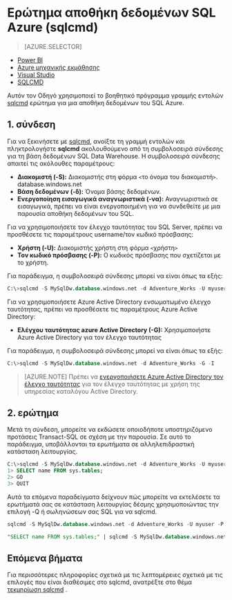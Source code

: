 <properties
   pageTitle="Ερώτημα αποθήκη δεδομένων SQL Azure (sqlcmd) | Microsoft Azure"
   description="Υποβολή ερωτημάτων αποθήκη δεδομένων του SQL Azure με το βοηθητικό πρόγραμμα γραμμής εντολών sqlcmd."
   services="sql-data-warehouse"
   documentationCenter="NA"
   authors="sonyam"
   manager="barbkess"
   editor=""/>

<tags
   ms.service="sql-data-warehouse"
   ms.devlang="NA"
   ms.topic="get-started-article"
   ms.tgt_pltfrm="NA"
   ms.workload="data-services"
   ms.date="09/06/2016"
   ms.author="barbkess;sonyama"/>

# <a name="query-azure-sql-data-warehouse-sqlcmd"></a>Ερώτημα αποθήκη δεδομένων SQL Azure (sqlcmd)

> [AZURE.SELECTOR]
- [Power BI](sql-data-warehouse-get-started-visualize-with-power-bi.md)
- [Azure μηχανικής εκμάθησης](sql-data-warehouse-get-started-analyze-with-azure-machine-learning.md)
- [Visual Studio](sql-data-warehouse-query-visual-studio.md)
- [SQLCMD](sql-data-warehouse-get-started-connect-sqlcmd.md) 

Αυτόν τον Οδηγό χρησιμοποιεί το βοηθητικό πρόγραμμα γραμμής εντολών [sqlcmd][] ερώτημα για μια αποθήκη δεδομένων του SQL Azure.  

## <a name="1-connect"></a>1. σύνδεση

Για να ξεκινήσετε με [sqlcmd][], ανοίξτε τη γραμμή εντολών και πληκτρολογήστε **sqlcmd** ακολουθούμενο από τη συμβολοσειρά σύνδεσης για τη βάση δεδομένων SQL Data Warehouse. Η συμβολοσειρά σύνδεσης απαιτεί τις ακόλουθες παραμέτρους:

+ **Διακομιστή (-S):** Διακομιστής στη φόρμα `<`το όνομα του διακομιστή`>`. database.windows.net
+ **Βάση δεδομένων (-δ):** Όνομα βάσης δεδομένων.
+ **Ενεργοποίηση εισαγωγικά αναγνωριστικά (-να):** Αναγνωριστικά σε εισαγωγικά, πρέπει να είναι ενεργοποιημένη για να συνδεθείτε με μια παρουσία αποθήκη δεδομένων του SQL.

Για να χρησιμοποιήσετε τον έλεγχο ταυτότητας του SQL Server, πρέπει να προσθέσετε τις παραμέτρους username/τον κωδικό πρόσβασης:

+ **Χρήστη (-U):** Διακομιστής χρήστη στη φόρμα `<`χρήστη`>`
+ **Τον κωδικό πρόσβασης (-P):** Ο κωδικός πρόσβασης που σχετίζεται με το χρήστη.

Για παράδειγμα, η συμβολοσειρά σύνδεσης μπορεί να είναι όπως τα εξής:

```sql
C:\>sqlcmd -S MySqlDw.database.windows.net -d Adventure_Works -U myuser -P myP@ssword -I
```

Για να χρησιμοποιήσετε Azure Active Directory ενσωματωμένο έλεγχο ταυτότητας, πρέπει να προσθέσετε τις παραμέτρους Azure Active Directory:

+ **Ελέγχου ταυτότητας azure Active Directory (-G):** Χρησιμοποιήστε Azure Active Directory για τον έλεγχο ταυτότητας

Για παράδειγμα, η συμβολοσειρά σύνδεσης μπορεί να είναι όπως τα εξής:

```sql
C:\>sqlcmd -S MySqlDw.database.windows.net -d Adventure_Works -G -I
```

> [AZURE.NOTE] Πρέπει να [ενεργοποιήσετε Azure Active Directory τον έλεγχο ταυτότητας](sql-data-warehouse-authentication.md) για τον έλεγχο ταυτότητας με χρήση της υπηρεσίας καταλόγου Active Directory.

## <a name="2-query"></a>2. ερώτημα

Μετά τη σύνδεση, μπορείτε να εκδώσετε οποιοδήποτε υποστηριζόμενο προτάσεις Transact-SQL σε σχέση με την παρουσία.  Σε αυτό το παράδειγμα, υποβάλλονται τα ερωτήματα σε αλληλεπιδραστική κατάσταση λειτουργίας.

```sql
C:\>sqlcmd -S MySqlDw.database.windows.net -d Adventure_Works -U myuser -P myP@ssword -I
1> SELECT name FROM sys.tables;
2> GO
3> QUIT
```

Αυτά τα επόμενα παραδείγματα δείχνουν πώς μπορείτε να εκτελέσετε τα ερωτήματά σας σε κατάσταση λειτουργίας δέσμης χρησιμοποιώντας την επιλογή -Q ή σωληνώσεων σας SQL για να sqlcmd.

```sql
sqlcmd -S MySqlDw.database.windows.net -d Adventure_Works -U myuser -P myP@ssword -I -Q "SELECT name FROM sys.tables;"
```

```sql
"SELECT name FROM sys.tables;" | sqlcmd -S MySqlDw.database.windows.net -d Adventure_Works -U myuser -P myP@ssword -I > .\tables.out
```

## <a name="next-steps"></a>Επόμενα βήματα

Για περισσότερες πληροφορίες σχετικά με τις λεπτομέρειες σχετικά με τις επιλογές που είναι διαθέσιμες στο sqlcmd, ανατρέξτε στο θέμα [τεκμηρίωση sqlcmd][sqlcmd] .

<!--Image references-->

<!--Article references-->

<!--MSDN references--> 
[SQLCMD]: https://msdn.microsoft.com/library/ms162773.aspx
[Azure portal]: https://portal.azure.com

<!--Other Web references-->
